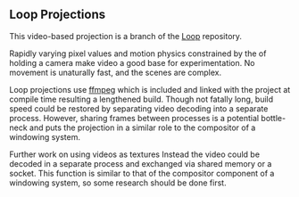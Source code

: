 ## Loop Projections

This video-based projection is a branch of the [Loop](http://github.com/projectionist/loop) repository.

Rapidly varying pixel values and motion physics constrained by the of holding a camera make video a good base for experimentation. No movement is unaturally fast, and the scenes are complex.

Loop projections use [ffmpeg](http://ffmpeg.org/) which is included and linked with the project at compile time resulting a lengthened build. Though not fatally long, build speed could be restored by separating video decoding into a separate process. However, sharing frames between processes is a potential bottle-neck and puts the projection in a similar role to the compositor of a windowing system.

Further work on using videos as textures
Instead the video could be decoded in a separate process and exchanged via shared memory or a socket.
This function is similar to that of the compositor component of a windowing system, so some research should be done first.
